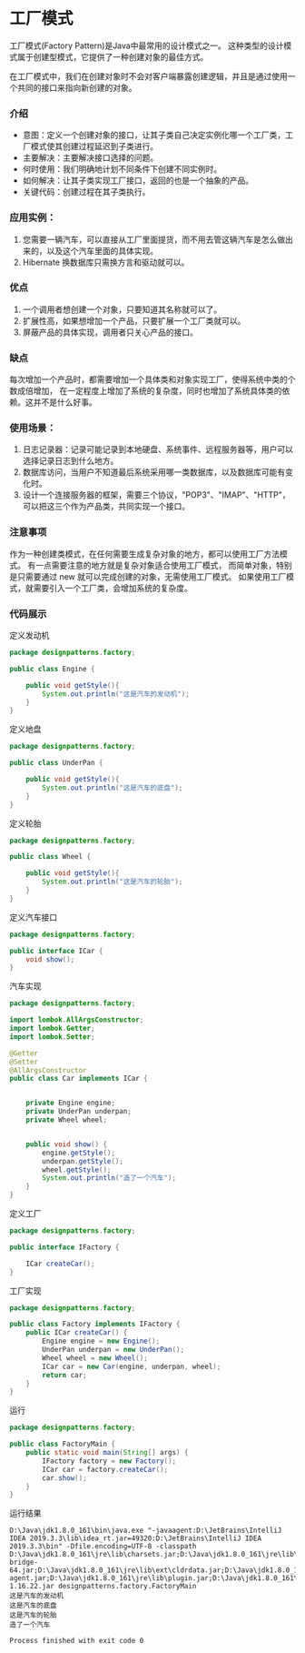 # 工厂模式

工厂模式(Factory Pattern)是Java中最常用的设计模式之一。
这种类型的设计模式属于创建型模式，它提供了一种创建对象的最佳方式。

在工厂模式中，我们在创建对象时不会对客户端暴露创建逻辑，并且是通过使用一个共同的接口来指向新创建的对象。

### 介绍

* 意图：定义一个创建对象的接口，让其子类自己决定实例化哪一个工厂类，工厂模式使其创建过程延迟到子类进行。
* 主要解决：主要解决接口选择的问题。
* 何时使用：我们明确地计划不同条件下创建不同实例时。
* 如何解决：让其子类实现工厂接口，返回的也是一个抽象的产品。
* 关键代码：创建过程在其子类执行。

### 应用实例： 

1. 您需要一辆汽车，可以直接从工厂里面提货，而不用去管这辆汽车是怎么做出来的，以及这个汽车里面的具体实现。 
2. Hibernate 换数据库只需换方言和驱动就可以。

### 优点 
1. 一个调用者想创建一个对象，只要知道其名称就可以了。 
2. 扩展性高，如果想增加一个产品，只要扩展一个工厂类就可以。 
3. 屏蔽产品的具体实现，调用者只关心产品的接口。

### 缺点

每次增加一个产品时，都需要增加一个具体类和对象实现工厂，使得系统中类的个数成倍增加，
在一定程度上增加了系统的复杂度，同时也增加了系统具体类的依赖。这并不是什么好事。

### 使用场景： 

1. 日志记录器：记录可能记录到本地硬盘、系统事件、远程服务器等，用户可以选择记录日志到什么地方。 
2. 数据库访问，当用户不知道最后系统采用哪一类数据库，以及数据库可能有变化时。 
3. 设计一个连接服务器的框架，需要三个协议，"POP3"、"IMAP"、"HTTP"，可以把这三个作为产品类，共同实现一个接口。

### 注意事项

作为一种创建类模式，在任何需要生成复杂对象的地方，都可以使用工厂方法模式。
有一点需要注意的地方就是复杂对象适合使用工厂模式，
而简单对象，特别是只需要通过 new 就可以完成创建的对象，无需使用工厂模式。
如果使用工厂模式，就需要引入一个工厂类，会增加系统的复杂度。

### 代码展示

定义发动机

```java
package designpatterns.factory;

public class Engine {

    public void getStyle(){
        System.out.println("这是汽车的发动机");
    }
}

```

定义地盘
```java
package designpatterns.factory;

public class UnderPan {

    public void getStyle(){
        System.out.println("这是汽车的底盘");
    }
}

```

定义轮胎
```java
package designpatterns.factory;

public class Wheel {

    public void getStyle(){
        System.out.println("这是汽车的轮胎");
    }
}

```

定义汽车接口

```java
package designpatterns.factory;

public interface ICar {
    void show();
}

```

汽车实现

```java
package designpatterns.factory;

import lombok.AllArgsConstructor;
import lombok.Getter;
import lombok.Setter;

@Getter
@Setter
@AllArgsConstructor
public class Car implements ICar {


    private Engine engine;
    private UnderPan underpan;
    private Wheel wheel;


    public void show() {
        engine.getStyle();
        underpan.getStyle();
        wheel.getStyle();
        System.out.println("造了一个汽车");
    }
}

```
定义工厂
```java
package designpatterns.factory;

public interface IFactory {

    ICar createCar();
}

```

工厂实现
```java
package designpatterns.factory;

public class Factory implements IFactory {
    public ICar createCar() {
        Engine engine = new Engine();
        UnderPan underpan = new UnderPan();
        Wheel wheel = new Wheel();
        ICar car = new Car(engine, underpan, wheel);
        return car;
    }
}

```

运行
```java
package designpatterns.factory;

public class FactoryMain {
    public static void main(String[] args) {
        IFactory factory = new Factory();
        ICar car = factory.createCar();
        car.show();
    }
}

```

运行结果
```console
D:\Java\jdk1.8.0_161\bin\java.exe "-javaagent:D:\JetBrains\IntelliJ IDEA 2019.3.3\lib\idea_rt.jar=49320:D:\JetBrains\IntelliJ IDEA 2019.3.3\bin" -Dfile.encoding=UTF-8 -classpath D:\Java\jdk1.8.0_161\jre\lib\charsets.jar;D:\Java\jdk1.8.0_161\jre\lib\deploy.jar;D:\Java\jdk1.8.0_161\jre\lib\ext\access-bridge-64.jar;D:\Java\jdk1.8.0_161\jre\lib\ext\cldrdata.jar;D:\Java\jdk1.8.0_161\jre\lib\ext\dnsns.jar;D:\Java\jdk1.8.0_161\jre\lib\ext\jaccess.jar;D:\Java\jdk1.8.0_161\jre\lib\ext\jfxrt.jar;D:\Java\jdk1.8.0_161\jre\lib\ext\localedata.jar;D:\Java\jdk1.8.0_161\jre\lib\ext\nashorn.jar;D:\Java\jdk1.8.0_161\jre\lib\ext\sunec.jar;D:\Java\jdk1.8.0_161\jre\lib\ext\sunjce_provider.jar;D:\Java\jdk1.8.0_161\jre\lib\ext\sunmscapi.jar;D:\Java\jdk1.8.0_161\jre\lib\ext\sunpkcs11.jar;D:\Java\jdk1.8.0_161\jre\lib\ext\zipfs.jar;D:\Java\jdk1.8.0_161\jre\lib\javaws.jar;D:\Java\jdk1.8.0_161\jre\lib\jce.jar;D:\Java\jdk1.8.0_161\jre\lib\jfr.jar;D:\Java\jdk1.8.0_161\jre\lib\jfxswt.jar;D:\Java\jdk1.8.0_161\jre\lib\jsse.jar;D:\Java\jdk1.8.0_161\jre\lib\management-agent.jar;D:\Java\jdk1.8.0_161\jre\lib\plugin.jar;D:\Java\jdk1.8.0_161\jre\lib\resources.jar;D:\Java\jdk1.8.0_161\jre\lib\rt.jar;D:\github\program\target\classes;D:\firerepository\org\projectlombok\lombok\1.16.22\lombok-1.16.22.jar designpatterns.factory.FactoryMain
这是汽车的发动机
这是汽车的底盘
这是汽车的轮胎
造了一个汽车

Process finished with exit code 0
```
